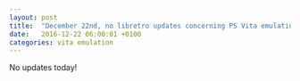 ```yaml
---
layout: post
title:  "December 22nd, no libretro updates concerning PS Vita emulation and emulators"
date:   2016-12-22 06:00:01 +0100
categories: vita emulation
---
```


No updates today!
